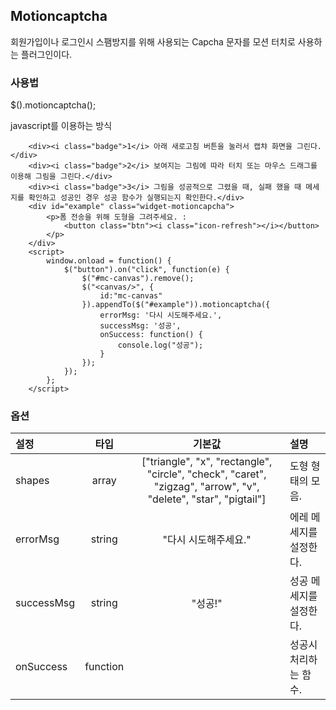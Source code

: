 <!--
layout: 'post'
section: 'Cornerstone Framework'
title: '모션캡차'
outline: '회원가입이나 로그인시 스팸방지를 위해 사용되는 Capcha 문자를 모션 터치로 사용하는 플러그인이다. javascript를 이용하는 방식...'
date: '2012-11-16'
tagstr: 'widget'
order: '[4, 3, 13]'
thumbnail: '4.3.13.motioncaptcha.png'
-->

## Motioncaptcha
회원가입이나 로그인시 스팸방지를 위해 사용되는 Capcha 문자를 모션 터치로 사용하는 플러그인이다.

### 사용법
$().motioncaptcha();

javascript를 이용하는 방식

``` cm
    <div><i class="badge">1</i> 아래 새로고침 버튼을 눌러서 캡챠 화면을 그린다.</div>
    <div><i class="badge">2</i> 보여지는 그림에 따라 터치 또는 마우스 드래그를 이용해 그림을 그린다.</div>
    <div><i class="badge">3</i> 그림을 성공적으로 그렸을 때, 실패 했을 때 메세지를 확인하고 성공인 경우 성공 함수가 실행되는지 확인한다.</div>
	<div id="example" class="widget-motioncapcha">
        <p>폼 전송을 위해 도형을 그려주세요. :
            <button class="btn"><i class="icon-refresh"></i></button>
        </p>
    </div>
	<script>
        window.onload = function() {
		    $("button").on("click", function(e) {
		        $("#mc-canvas").remove();
		        $("<canvas/>", {
		            id:"mc-canvas"
		        }).appendTo($("#example")).motioncaptcha({
		            errorMsg: '다시 시도해주세요.',
                    successMsg: '성공',
                    onSuccess: function() {
                        console.log("성공");
                    }
		        });
		    });
        };
	</script>
```

### 옵션
설정 | 타입 | 기본값 | 설명
:-- | :-: | :-: | :--
shapes | array | ["triangle", "x", "rectangle", "circle", "check", "caret", "zigzag", "arrow", "v", "delete", "star", "pigtail"] | 도형 형태의 모음.
errorMsg | string | "다시 시도해주세요." | 에레 메세지를 설정한다.
successMsg | string | "성공!" | 성공 메세지를 설정한다.
onSuccess | function |  | 성공시 처리하는 함수.